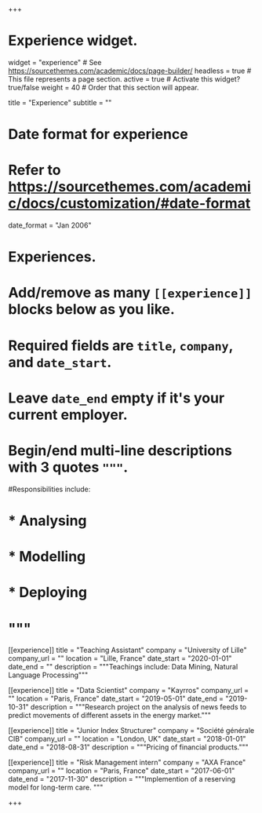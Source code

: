 +++
# Experience widget.
widget = "experience"  # See https://sourcethemes.com/academic/docs/page-builder/
headless = true  # This file represents a page section.
active = true  # Activate this widget? true/false
weight = 40  # Order that this section will appear.

title = "Experience"
subtitle = ""

# Date format for experience
#   Refer to https://sourcethemes.com/academic/docs/customization/#date-format
date_format = "Jan 2006"

# Experiences.
#   Add/remove as many `[[experience]]` blocks below as you like.
#   Required fields are `title`, `company`, and `date_start`.
#   Leave `date_end` empty if it's your current employer.
#   Begin/end multi-line descriptions with 3 quotes `"""`.

#Responsibilities include:
  
#  * Analysing
#  * Modelling
#  * Deploying
#  """

[[experience]]
  title = "Teaching Assistant"
  company = "University of Lille"
  company_url = ""
  location = "Lille, France"
  date_start = "2020-01-01"
  date_end = ""
 description = """Teachings include: Data Mining, Natural Language Processing"""

[[experience]]
  title = "Data Scientist"
  company = "Kayrros"
  company_url = ""
  location = "Paris, France"
  date_start = "2019-05-01"
  date_end = "2019-10-31"
  description = """Research project on the analysis of news feeds to predict movements of different assets in the energy market."""

[[experience]]
  title = "Junior Index Structurer"
  company = "Société générale CIB"
  company_url = ""
  location = "London, UK"
  date_start = "2018-01-01"
  date_end = "2018-08-31"
  description = """Pricing of financial products."""

[[experience]]
  title = "Risk Management intern"
  company = "AXA France"
  company_url = ""
  location = "Paris, France"
  date_start = "2017-06-01"
  date_end = "2017-11-30"
  description = """Implemention of a reserving model for long-term care. """

+++
